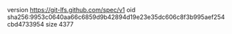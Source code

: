 version https://git-lfs.github.com/spec/v1
oid sha256:9953c0640aa66c6859d9b42894d19e23e35dc606c8f3b995aef254cbd4733954
size 4377
